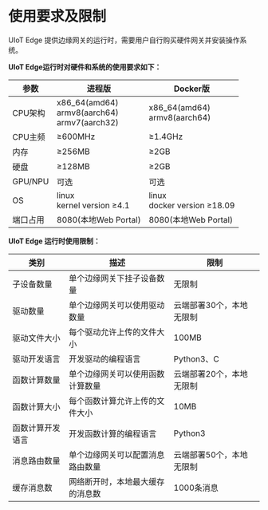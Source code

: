 # 使用要求及限制

UIoT Edge 提供边缘网关的运行时，需要用户自行购买硬件网关并安装操作系统。 

**UIoT Edge运行时对硬件和系统的使用要求如下：**

| 参数     | 进程版                                            | Docker版                        |
| -------- | ------------------------------------------------- | ------------------------------- |
| CPU架构  | x86_64(amd64)<br>armv8(aarch64)<br>armv7(aarch32) | x86_64(amd64)<br>armv8(aarch64) |
| CPU主频  | ≥600MHz                                           | ≥1.4GHz                         |
| 内存     | ≥256MB                                            | ≥2GB                            |
| 硬盘     | ≥128MB                                            | ≥2GB                            |
| GPU/NPU  | 可选                                              | 可选                            |
| OS       | linux <br>kernel version ≥4.1                     | linux<br>docker version ≥18.09  |
| 端口占用 | 8080(本地Web Portal)                              | 8080(本地Web Portal)            |





**UIoT Edge 运行时使用限制：**

| 类别             | 描述                             | 限制                     |
| ---------------- | -------------------------------- | ------------------------ |
| 子设备数量       | 单个边缘网关下挂子设备数量       | 无限制                   |
| 驱动数量         | 单个边缘网关可以使用驱动数量     | 云端部署30个，本地无限制 |
| 驱动文件大小     | 每个驱动允许上传的文件大小       | 100MB                    |
| 驱动开发语言     | 开发驱动的编程语言               | Python3、C               |
| 函数计算数量     | 单个边缘网关可以使用函数计算数量 | 云端部署20个，本地无限制 |
| 函数计算大小     | 每个函数计算允许上传的文件大小   | 10MB                     |
| 函数计算开发语言 | 开发函数计算的编程语言           | Python3                  |
| 消息路由数量     | 单个边缘网关可以配置消息路由数量 | 云端部署50个，本地无限制 |
| 缓存消息数       | 网络断开时，本地最大缓存的消息数 | 1000条消息               |

